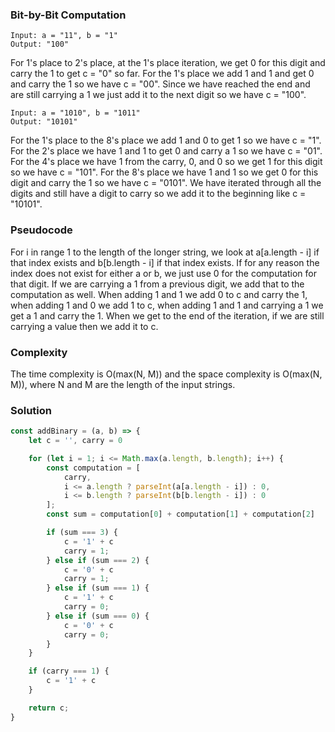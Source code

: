 ### Bit-by-Bit Computation
```
Input: a = "11", b = "1"
Output: "100"
```

For 1's place to 2's place, at the 1's place iteration, we get 0 for this digit and carry the 1 to get c = "0" so far. For the 1's place we add 1 and 1 and get 0 and carry the 1 so we have c = "00". Since we have reached the end and are still carrying a 1 we just add it to the next digit so we have c = "100".

```
Input: a = "1010", b = "1011"
Output: "10101"
```

For the 1's place to the 8's place we add 1 and 0 to get 1 so we have c = "1". For the 2's place we have 1 and 1 to get 0 and carry a 1 so we have c = "01". For the 4's place we have 1 from the carry, 0, and 0 so we get 1 for this digit so we have c = "101". For the 8's place we have 1 and 1 so we get 0 for this digit and carry the 1 so we have c = "0101". We have iterated through all the digits and still have a digit to carry so we add it to the beginning like c = "10101".

### Pseudocode
For i in range 1 to the length of the longer string, we look at a[a.length - i] if that index exists and b[b.length - i] if that index exists. If for any reason the index does not exist for either a or b, we just use 0 for the computation for that digit. If we are carrying a 1 from a previous digit, we add that to the computation as well. When adding 1 and 1 we add 0 to c and carry the 1, when adding 1 and 0 we add 1 to c, when adding 1 and 1 and carrying a 1 we get a 1 and carry the 1. When we get to the end of the iteration, if we are still carrying a value then we add it to c.

### Complexity
The time complexity is O(max(N, M)) and the space complexity is O(max(N, M)), where N and M are the length of the input strings.

### Solution
```js
const addBinary = (a, b) => {
    let c = '', carry = 0

    for (let i = 1; i <= Math.max(a.length, b.length); i++) {
        const computation = [
            carry,
            i <= a.length ? parseInt(a[a.length - i]) : 0,
            i <= b.length ? parseInt(b[b.length - i]) : 0
        ];
        const sum = computation[0] + computation[1] + computation[2]

        if (sum === 3) {
            c = '1' + c
            carry = 1;
        } else if (sum === 2) {
            c = '0' + c
            carry = 1;
        } else if (sum === 1) {
            c = '1' + c
            carry = 0;
        } else if (sum === 0) {
            c = '0' + c
            carry = 0;
        }
    }

    if (carry === 1) {
        c = '1' + c
    }

    return c;
}
```